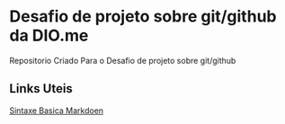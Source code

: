 # Desafio de projeto sobre git/github da DIO.me

Repositorio Criado Para o Desafio de projeto sobre git/github

## Links Uteis
[Sintaxe Basica Markdoen](https://www.markdownguide.org/basic-syntax/)
